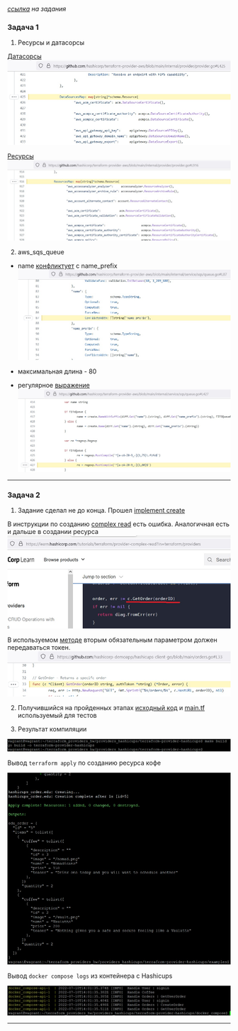 _[ссылка](https://github.com/netology-code/virt-homeworks/tree/master/07-terraform-06-providers) на задания_

### Задача 1

1. Ресурсы и датасорсы

[Датасорсы](https://github.com/hashicorp/terraform-provider-aws/blob/main/internal/provider/provider.go#L425)  
![1](1.jpg)

[Ресурсы](https://github.com/hashicorp/terraform-provider-aws/blob/main/internal/provider/provider.go#L916)  
![2](2.jpg)

2. aws_sqs_queue
- namе [конфликтует](https://github.com/hashicorp/terraform-provider-aws/blob/main/internal/service/sqs/queue.go#L87) с name_prefix  
![3](3.jpg)

- максимальная длина - 80
- регулярное [выражение](https://github.com/hashicorp/terraform-provider-aws/blob/main/internal/service/sqs/queue.go#L427)    
![4](4.jpg)

---

### Задача 2

1. Задание сделал не до конца. Прошел [implement create](https://learn.hashicorp.com/tutorials/terraform/provider-create?in=terraform/providers)

В инструкции по созданию [complex read](https://learn.hashicorp.com/tutorials/terraform/provider-complex-read?in=terraform/providers) есть ошибка. Аналогичная есть и дальше в создании ресурса  
![5](5.jpg)

В используемом [методе](https://github.com/hashicorp-demoapp/hashicups-client-go/blob/main/orders.go#L33) вторым обязательным параметром должен передаваться токен.  
![6](6.jpg)

2. Получившийся на пройденных этапах [исходный код](https://github.com/Dracula33/devops-netology/tree/main/homeworks/Terraform%20own%20providers/hashicups) и [main.tf](https://github.com/Dracula33/devops-netology/blob/main/homeworks/Terraform%20own%20providers/examples/main.tf) используемый для тестов  

3. Результат компиляции

![7](7.jpg)

Вывод `terraform apply` по созданию ресурса кофе  

![8](8.jpg)

Вывод `docker compose logs` из контейнера с Hashicups  

![9](9.jpg)

---